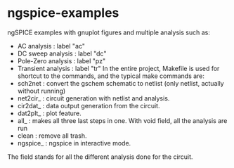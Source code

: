 # ngspice-examples
ngSPICE examples with gnuplot figures and multiple analysis such as:
- AC analysis : label "ac"
- DC sweep analysis : label "dc"
- Pole-Zero analysis : label "pz"
- Transient analysis : label "tr"
In the entire project, Makefile is used for shortcut to the commands, and the typical make commands are:
- sch2net : convert the gschem schematic to netlist (only netlist, actually without running)
- net2cir_<analysis> : circuit generation with netlist and analysis.
- cir2dat_<analysis> : data output generation from the circuit.
- dat2plt_<analysis> : plot feature.
- all_<analysis> : makes all three last steps in one. With void <analysis> field, all the analysis are run
- clean : remove all trash.
- ngspice_<analysis> : ngspice in interactive mode.

The <analysis> field stands for all the different analysis done for the circuit.
